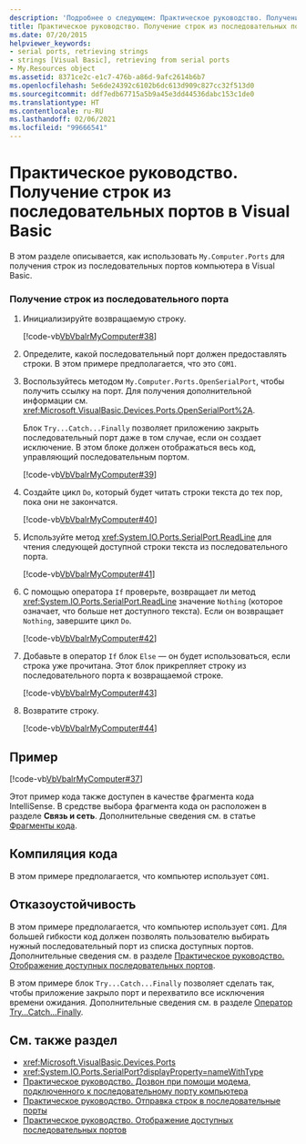 ```yaml
---
description: 'Подробнее о следующем: Практическое руководство. Получение строк из последовательных портов в Visual Basic'
title: Практическое руководство. Получение строк из последовательных портов
ms.date: 07/20/2015
helpviewer_keywords:
- serial ports, retrieving strings
- strings [Visual Basic], retrieving from serial ports
- My.Resources object
ms.assetid: 8371ce2c-e1c7-476b-a86d-9afc2614b6b7
ms.openlocfilehash: 5e6de24392c6102b6dc613d909c827cc32f513d0
ms.sourcegitcommit: ddf7edb67715a5b9a45e3dd44536dabc153c1de0
ms.translationtype: HT
ms.contentlocale: ru-RU
ms.lasthandoff: 02/06/2021
ms.locfileid: "99666541"
---
```

# <a name="how-to-receive-strings-from-serial-ports-in-visual-basic"></a>Практическое руководство. Получение строк из последовательных портов в Visual Basic

В этом разделе описывается, как использовать `My.Computer.Ports` для получения строк из последовательных портов компьютера в Visual Basic.  
  
### <a name="to-receive-strings-from-the-serial-port"></a>Получение строк из последовательного порта  
  
1. Инициализируйте возвращаемую строку.  
  
     [!code-vb[VbVbalrMyComputer#38](~/samples/snippets/visualbasic/VS_Snippets_VBCSharp/VbVbalrMyComputer/VB/Class2.vb#38)]  
  
2. Определите, какой последовательный порт должен предоставлять строки. В этом примере предполагается, что это `COM1`.  
  
3. Воспользуйтесь методом `My.Computer.Ports.OpenSerialPort`, чтобы получить ссылку на порт. Для получения дополнительной информации см. <xref:Microsoft.VisualBasic.Devices.Ports.OpenSerialPort%2A>.  
  
     Блок `Try...Catch...Finally` позволяет приложению закрыть последовательный порт даже в том случае, если он создает исключение. В этом блоке должен отображаться весь код, управляющий последовательным портом.  
  
     [!code-vb[VbVbalrMyComputer#39](~/samples/snippets/visualbasic/VS_Snippets_VBCSharp/VbVbalrMyComputer/VB/Class2.vb#39)]  
  
4. Создайте цикл `Do`, который будет читать строки текста до тех пор, пока они не закончатся.  
  
     [!code-vb[VbVbalrMyComputer#40](~/samples/snippets/visualbasic/VS_Snippets_VBCSharp/VbVbalrMyComputer/VB/Class2.vb#40)]  
  
5. Используйте метод <xref:System.IO.Ports.SerialPort.ReadLine> для чтения следующей доступной строки текста из последовательного порта.  
  
     [!code-vb[VbVbalrMyComputer#41](~/samples/snippets/visualbasic/VS_Snippets_VBCSharp/VbVbalrMyComputer/VB/Class2.vb#41)]  
  
6. С помощью оператора `If` проверьте, возвращает ли метод <xref:System.IO.Ports.SerialPort.ReadLine> значение `Nothing` (которое означает, что больше нет доступного текста). Если он возвращает `Nothing`, завершите цикл `Do`.  
  
     [!code-vb[VbVbalrMyComputer#42](~/samples/snippets/visualbasic/VS_Snippets_VBCSharp/VbVbalrMyComputer/VB/Class2.vb#42)]  
  
7. Добавьте в оператор `If` блок `Else` — он будет использоваться, если строка уже прочитана. Этот блок прикрепляет строку из последовательного порта к возвращаемой строке.  
  
     [!code-vb[VbVbalrMyComputer#43](~/samples/snippets/visualbasic/VS_Snippets_VBCSharp/VbVbalrMyComputer/VB/Class2.vb#43)]  
  
8. Возвратите строку.  
  
     [!code-vb[VbVbalrMyComputer#44](~/samples/snippets/visualbasic/VS_Snippets_VBCSharp/VbVbalrMyComputer/VB/Class2.vb#44)]  
  
## <a name="example"></a>Пример  

 [!code-vb[VbVbalrMyComputer#37](~/samples/snippets/visualbasic/VS_Snippets_VBCSharp/VbVbalrMyComputer/VB/Class2.vb#37)]  
  
 Этот пример кода также доступен в качестве фрагмента кода IntelliSense. В средстве выбора фрагмента кода он расположен в разделе **Связь и сеть**. Дополнительные сведения см. в статье [Фрагменты кода](/visualstudio/ide/code-snippets).  
  
## <a name="compiling-the-code"></a>Компиляция кода  

 В этом примере предполагается, что компьютер использует `COM1`.  
  
## <a name="robust-programming"></a>Отказоустойчивость  

 В этом примере предполагается, что компьютер использует `COM1`. Для большей гибкости код должен позволять пользователю выбирать нужный последовательный порт из списка доступных портов. Дополнительные сведения см. в разделе [Практическое руководство. Отображение доступных последовательных портов](how-to-show-available-serial-ports.md).  
  
 В этом примере блок `Try...Catch...Finally` позволяет сделать так, чтобы приложение закрыло порт и перехватило все исключения времени ожидания. Дополнительные сведения см. в разделе [Оператор Try...Catch...Finally](../../../language-reference/statements/try-catch-finally-statement.md).  
  
## <a name="see-also"></a>См. также раздел

- <xref:Microsoft.VisualBasic.Devices.Ports>
- <xref:System.IO.Ports.SerialPort?displayProperty=nameWithType>
- [Практическое руководство. Дозвон при помощи модема, подключенного к последовательному порту компьютера](how-to-dial-modems-attached-to-serial-ports.md)
- [Практическое руководство. Отправка строк в последовательные порты](how-to-send-strings-to-serial-ports.md)
- [Практическое руководство. Отображение доступных последовательных портов](how-to-show-available-serial-ports.md)
